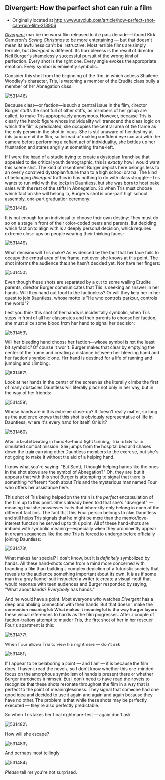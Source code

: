 ## Divergent: How the perfect shot can ruin a film

 * Originally located at http://www.avclub.com/article/how-perfect-shot-can-ruin-film-213906

*[Divergent](http://www.avclub.com/review/while-it-improves-book-divergent-remains-hunger-ga-202417)* may be the worst film released in the past decade—I found Kirk Cameron's *[Saving Christmas](http://www.avclub.com/review/saving-christmas-solemn-duty-inept-kirk-cameron-ve-211866)* to be [more entertaining](http://www.lawyersgunsmoneyblog.com/2014/12/intrepid-journalist-sek-experiences-growing-pains) — but that doesn't mean its awfulness can't be instructive. Most terrible films are simply terrible, but *Divergent* is different. Its horribleness is the result of director Neil Burger's shamelessly successful pursuit of the wrong kind of perfection. Every shot is the right one. Every angle evokes the appropriate emotion. Every symbol is eminently symbolic.

Consider this shot from the beginning of the film, in which actress Shailene Woodley's character, Tris, is watching a member of the Erudite class bully a member of her Abnegation class:

![531446](images/film/divergent/531446.jpg)\

Because class—or faction—is such a central issue in the film, director Burger stuffs the shot full of other stiffs, as members of her group are called, to make Tris appropriately anonymous. However, because Tris is clearly the heroic figure whose individuality will transcend the class logic on which the film is predicated, she occupies the central area of the frame as the only person in the shot in focus. She is still unaware of her destiny at this juncture of the film, so instead of making confident eye contact with the camera before performing a defiant act of individuality, she bottles up her frustration and stares angrily at something frame-left.

If I were the head of a studio trying to create a dystopian franchise that appealed to the critical youth demographic, this is *exactly* how I would want this scene shot. The kind of resentment Burger depicts here belongs less to an overly contrived dystopian future than to a high school drama. The kind of belonging *Divergent* traffics in has nothing to do with class struggle—Tris wants to run wild with the jocks in Dauntless, but she was born to host bake sales with the rest of the stiffs in Abnegation. So when Tris must choose which faction she will belong to, Burger's shot is one-part high school assembly, one-part graduation ceremony:

![531448](images/film/divergent/531448.jpg)\

It is not enough for an individual to choose their own destiny: They must do so on a stage in front of their color-coded peers and parents. But deciding which faction to align with is a deeply personal decision, which requires extreme close-ups on people wearing their thinking faces:

![531449](images/film/divergent/531449.jpg)\

What decision will Tris make? As evidenced by the fact that her face fails to occupy the central area of the frame, not even she knows at this point. The shot informs the audience that she hasn't decided yet. Nor have her fingers:

![531450](images/film/divergent/531450.jpg)\

Even though these shots are separated by a cut to some wailing Erudite parents, director Burger communicates that Tris is seeking an answer in her hands. Will they hand out food to the factionless? Or will they help her in her quest to join Dauntless, whose motto is "He who controls parkour, controls the world"?

Lest you think this shot of her hands is incidentally symbolic, when Tris steps in front of all her classmates and their parents to choose her faction, she must slice some blood from her hand to signal her decision:

![531453](images/film/divergent/531453.jpg)\

Will her bleeding hand choose her faction—whose symbol is not the least bit symbolic? Of course it won't. Burger makes that clear by emptying the center of the frame and creating a distance between her bleeding hand and her faction's symbolic one. Her hand is destined for a life of running and jumping and climbing.

![531457](images/film/divergent/531457.jpg)\

Look at her hands in the center of the screen as she literally climbs the first of many obstacles Dauntless will literally place not only in her way, but in the way of her friends:

![531459](images/film/divergent/531459.jpg)\

Whose hands are in this extreme close-up? It doesn't really matter, so long as the audience knows that this shot is obviously representative of life in Dauntless, where it's every hand for itself. Or is it?


![531460](images/film/divergent/531460.jpg)\

After a brutal beating in hand-to-hand fight training, Tris is late for a simulated combat mission. She jumps from the hospital bed and chases down the train carrying other Dauntless members to the exercise, but she's not going to make it without the aid of a helping hand.

I know what you're saying: "But Scott, I thought helping hands like the ones in the shot above are the symbol of Abnegation?" Oh, they are, but it appears that with this shot Burger is attempting to signal that there is something *different *both about Tris and the mysterious man named Four who offers her assistance here.

This shot of Tris being helped on the train is the *perfect* encapsulation of the film up to this point. She's already been told that she's "divergent" — meaning that she possesses traits that inherently only belong to each of the different factions. The fact that this Four person belongs to clan Dauntless and still helps Tris signals that he might be more than the mentor/love-interest function he served up to this point. All of these hand-shots are imbued with symbolic meaning—especially when they prominently appear in dream sequences like the one Tris is forced to undergo before officially joining Dauntless:

![531473](images/film/divergent/531473.jpg)\

What makes her special? I don't know, but it is *definitely* symbolized by hands. All these hand-shots come from a mind more concerned with branding a film than building a complex depiction of a futuristic society that reveals to the audience something important about its own. It is as if some man in a gray flannel suit instructed a writer to create a visual motif that would resonate with teen audiences and Burger responded by saying, "What about hands? *Everybody* has hands."

And he would have a point. Most everyone who watches *Divergent* has a deep and abiding connection with their hands. But that doesn't make the connection meaningful: What makes it meaningful is the way Burger layers these visual references to hands as the film progresses. After a couple of faction-traitors attempt to murder Tris, the first shot of her in her rescuer Four's apartment is this:

![531477](images/film/divergent/531477.jpg)\

When Four allows Tris to view his nightmare — don't ask

![531481](images/film/divergent/531481.jpg)\

If I appear to be belaboring a point — and I am — it is because the film does. I haven't read the novels, so I don't know whether this one-minded focus on the amorphous symbolism of hands is present there or whether Burger introduces it himself. But I don't need to have read the novels to recognize that these shots resonate throughout the film in a way that is perfect to the point of meaninglessness. They signal that someone had one good idea and decided to use it again and again and again because they have no other. The problem is that while these shots may be perfectly executed — they're also perfectly predictable.

So when Tris takes her final nightmare-test — again don't ask

![531482](images/film/divergent/531482.jpg)\

How will she escape?

![531483](images/film/divergent/531483.jpg)\

And perhaps most tellingly

![531484](images/film/divergent/531484.jpg)\

*Please* tell me you're not surprised.
